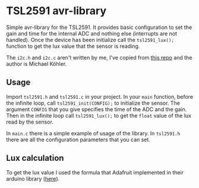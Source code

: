 # TSL2591 avr-library

Simple avr-library for the TSL2591. It provides basic configuration to set the
gain and time for the internal ADC and nothing else (interrupts are not
handled). Once the device has been initialize call the `tsl2591_lux();` function
to get the lux value that the sensor is reading.

The `i2c.h` and `i2c.c` aren't written by me, I've copied from [this repo](https://github.com/Sylaina/oled-display) and the author is Michael Köhler.

## Usage

Import `tsl2591.h` and `tsl2591.c` in your project. In your `main` function,
before the infinite loop, call `tsl2591_init(CONFIG);` to initialize the
sensor. The argument `CONFIG` that you give specifies the time of the ADC and
the gain. Then in the infinite loop call `tsl2591_lux();` to get the `float`
value of the lux read by the sensor.

In `main.c` there is a simple example of usage of the library. In `tsl2591.h`
there are all the configuration parameters that you can set.

## Lux calculation
To get the lux value I used the formula that Adafruit implemented in their
arduino library
([here](https://github.com/adafruit/Adafruit_TSL2591_Library/blob/master/Adafruit_TSL2591.cpp)).
